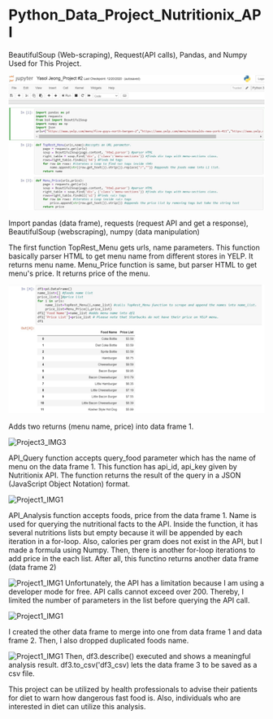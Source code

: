 # Python_Data_Project_Nutritionix_API
BeautifulSoup (Web-scraping), Request(API calls), Pandas, and Numpy Used for This Project.


![Project1_IMG1](/Project1_IMG1.jpg)

Import pandas (data frame), requests (request API and get a response), BeautifulSoup (webscraping), numpy (data manipulation)

The first function TopRest_Menu gets urls, name parameters.
This function basically parser HTML to get menu name from different stores in YELP.
It returns menu name.
Menu_Price function is same, but parser HTML to get menu's price.
It returns price of the menu.

![Project1_IMG2](/Project1_IMG2.jpg)

Adds two returns (menu name, price) into data frame 1.

![Project3_IMG3](/Project3_IMG3.jpg)

API_Query function accepts query_food parameter which has the name of menu on the data frame 1.
This function has api_id, api_key given by Nutritionix API.
The function returns the result of the query in a JSON (JavaScript Object Notation) format.

![Project1_IMG1](/Project4_IMG4.jpg)

API_Analysis function accepts foods, price from the data frame 1.
Name is used for querying the nutritional facts to the API.
Inside the function, it has several nutritions lists but empty because it will be appended by each iteration in a for-loop. Also, calories per gram does not exist in the API, but I made a formula using Numpy.
Then, there is another for-loop iterations to add price in the each list.
After all, this functino returns another data frame (data frame 2)

![Project1_IMG1](/Project5_IMG5.jpg)
Unfortunately, the API has a limitation because I am using a developer mode for free. API calls cannot exceed over 200. Thereby, I limited the number of parameters in the list before querying the API call.

![Project1_IMG1](/Project6_IMG6.jpg)

I created the other data frame to merge into one from data frame 1 and data frame 2.
Then, I also dropped duplicated foods name.

![Project1_IMG1](/Project7_IMG7.jpg)
Then, df3.describe() executed and shows a meaningful analysis result.
df3.to_csv('df3_csv) lets the data frame 3 to be saved as a csv file.

This project can be utilized by health professionals to advise their patients for diet to warn how dangerous fast food is. Also, individuals who are interested in diet can utilize this analysis.
